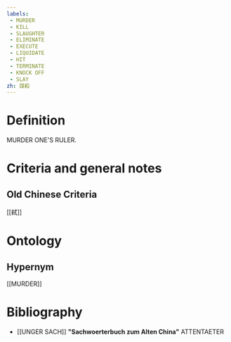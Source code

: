 ```yaml
---
labels: 
 - MURDER
 - KILL
 - SLAUGHTER
 - ELIMINATE
 - EXECUTE
 - LIQUIDATE
 - HIT
 - TERMINATE
 - KNOCK OFF
 - SLAY
zh: 謀殺
---
```


# Definition
MURDER ONE'S RULER. 
# Criteria and general notes
## Old Chinese Criteria
[[弒]]
# Ontology

## Hypernym
[[MURDER]]
# Bibliography
- [[UNGER SACH]]
**"Sachwoerterbuch zum Alten China"** 
ATTENTAETER
